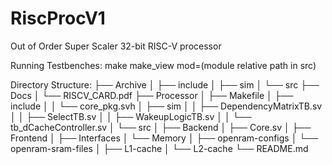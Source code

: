 # RiscProcV1
Out of Order Super Scaler 32-bit RISC-V processor

Running Testbenches: make make_view mod=(module relative path in src)

Directory Structure:
├── Archive
│   ├── include
│   ├── sim
│   └── src
├── Docs
│   └── RISCV_CARD.pdf
├── Processor
│   ├── Makefile
│   ├── include
│   │   └── core_pkg.svh
│   ├── sim
│   │   ├── DependencyMatrixTB.sv
│   │   ├── SelectTB.sv
│   │   ├── WakeupLogicTB.sv
│   │   └── tb_dCacheController.sv
│   └── src
│       ├── Backend
│       ├── Core.sv
│       ├── Frontend
│       ├── Interfaces
│       └── Memory
│           ├── openram-configs
│           └── openram-sram-files
│               ├── L1-cache
│               └── L2-cache
└── README.md
